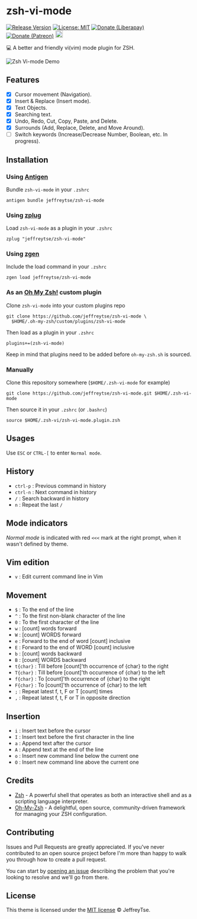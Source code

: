 # zsh-vi-mode
[![Release Version](https://img.shields.io/github/v/release/jeffreytse/zsh-vi-mode?color=brightgreen)](https://github.com/jeffreytse/zsh-vi-mode/releases)
[![License: MIT](https://img.shields.io/badge/License-MIT-brightgreen.svg)](https://opensource.org/licenses/MIT)
[![Donate (Liberapay)](http://img.shields.io/liberapay/goal/jeffreytse.svg?logo=liberapay)](https://liberapay.com/jeffreytse)
[![Donate (Patreon)](https://img.shields.io/badge/support-patreon-F96854.svg?style=flat-square)](https://patreon.com/jeffreytse)
<a href="https://ko-fi.com/jeffreytse">
  <img height="20" src="https://www.ko-fi.com/img/githubbutton_sm.svg"
    alt="Donate (Ko-fi)" />
</a>

💻 A better and friendly vi(vim) mode plugin for ZSH.

<img alt="Zsh Vi-mode Demo" src="https://user-images.githubusercontent.com/9413601/101981242-61530300-3ca6-11eb-8c7a-c0f4c69562bb.gif" />


## Features

- [x] Cursor movement (Navigation).
- [x] Insert & Replace (Insert mode).
- [x] Text Objects.
- [x] Searching text.
- [x] Undo, Redo, Cut, Copy, Paste, and Delete.
- [x] Surrounds (Add, Replace, Delete, and Move Around).
- [ ] Switch keywords (Increase/Decrease Number, Boolean, etc. In progress).

## Installation

### Using [Antigen](https://github.com/zsh-users/antigen)

Bundle `zsh-vi-mode` in your `.zshrc`

```shell
antigen bundle jeffreytse/zsh-vi-mode
```

### Using [zplug](https://github.com/b4b4r07/zplug)
Load `zsh-vi-mode` as a plugin in your `.zshrc`

```shell
zplug "jeffreytse/zsh-vi-mode"
```
### Using [zgen](https://github.com/tarjoilija/zgen)

Include the load command in your `.zshrc`

```shell
zgen load jeffreytse/zsh-vi-mode
```

### As an [Oh My Zsh!](https://github.com/robbyrussell/oh-my-zsh) custom plugin

Clone `zsh-vi-mode` into your custom plugins repo

```shell
git clone https://github.com/jeffreytse/zsh-vi-mode \
  $HOME/.oh-my-zsh/custom/plugins/zsh-vi-mode
```
Then load as a plugin in your `.zshrc`

```shell
plugins+=(zsh-vi-mode)
```

Keep in mind that plugins need to be added before `oh-my-zsh.sh` is sourced.

### Manually
Clone this repository somewhere (`$HOME/.zsh-vi-mode` for example)

```shell
git clone https://github.com/jeffreytse/zsh-vi-mode.git $HOME/.zsh-vi-mode
```
Then source it in your `.zshrc` (or `.bashrc`)

```shell
source $HOME/.zsh-vi/zsh-vi-mode.plugin.zsh
```

## Usages

Use `ESC` or `CTRL-[` to enter `Normal mode`.


History
-------

- `ctrl-p` : Previous command in history
- `ctrl-n` : Next command in history
- `/`      : Search backward in history
- `n`      : Repeat the last `/`


Mode indicators
---------------

*Normal mode* is indicated with red `<<<` mark at the right prompt, when it
wasn't defined by theme.


Vim edition
-----------

- `v`   : Edit current command line in Vim


Movement
--------

- `$`   : To the end of the line
- `^`   : To the first non-blank character of the line
- `0`   : To the first character of the line
- `w`   : [count] words forward
- `W`   : [count] WORDS forward
- `e`   : Forward to the end of word [count] inclusive
- `E`   : Forward to the end of WORD [count] inclusive
- `b`   : [count] words backward
- `B`   : [count] WORDS backward
- `t{char}`   : Till before [count]'th occurrence of {char} to the right
- `T{char}`   : Till before [count]'th occurrence of {char} to the left
- `f{char}`   : To [count]'th occurrence of {char} to the right
- `F{char}`   : To [count]'th occurrence of {char} to the left
- `;`   : Repeat latest f, t, F or T [count] times
- `,`   : Repeat latest f, t, F or T in opposite direction


Insertion
---------

- `i`   : Insert text before the cursor
- `I`   : Insert text before the first character in the line
- `a`   : Append text after the cursor
- `A`   : Append text at the end of the line
- `o`   : Insert new command line below the current one
- `O`   : Insert new command line above the current one

## Credits

- [Zsh](https://www.zsh.org/) - A powerful shell that operates as both an interactive shell and as a scripting language interpreter.
- [Oh-My-Zsh](https://github.com/ohmyzsh/ohmyzsh) - A delightful, open source, community-driven framework for managing your ZSH configuration.

## Contributing

Issues and Pull Requests are greatly appreciated. If you've never contributed to an open source project before I'm more than happy to walk you through how to create a pull request.

You can start by [opening an issue](https://github.com/jeffreytse/zsh-vi-mode/issues/new) describing the problem that you're looking to resolve and we'll go from there.

## License

This theme is licensed under the [MIT license](https://opensource.org/licenses/mit-license.php) © JeffreyTse.
